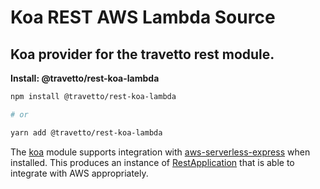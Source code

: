 <!-- This file was generated by @travetto/doc and should not be modified directly -->
<!-- Please modify https://github.com/travetto/travetto/tree/main/module/rest-koa-lambda/DOC.tsx and execute "npx trv doc" to rebuild -->
# Koa REST AWS Lambda Source

## Koa provider for the travetto rest module.

**Install: @travetto/rest-koa-lambda**
```bash
npm install @travetto/rest-koa-lambda

# or

yarn add @travetto/rest-koa-lambda
```

The [koa](https://koajs.com/) module supports integration with [aws-serverless-express](https://github.com/awslabs/aws-serverless-express/blob/master/README.md) when installed.  This produces an instance of [RestApplication](https://github.com/travetto/travetto/tree/main/module/rest/src/application/rest.ts#L21) that is able to integrate with AWS appropriately.
